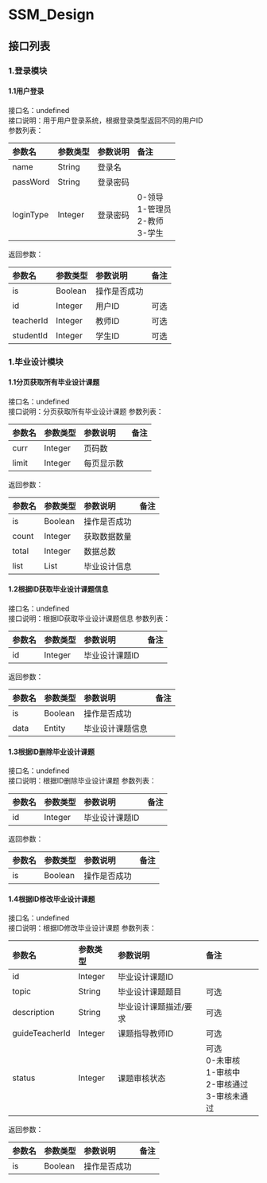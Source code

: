# SSM_Design

## 接口列表
### 1.登录模块
#### 1.1用户登录
接口名：undefined  
接口说明：用于用户登录系统，根据登录类型返回不同的用户ID  
参数列表：

| 参数名 | 参数类型 | 参数说明 | 备注 |
| :------ | :------ | :------ | :------ |
| name | String | 登录名 |
| passWord | String | 登录密码 |
| loginType | Integer | 登录密码 | 0-领导<br>1-管理员<br>2-教师<br>3-学生

返回参数：

| 参数名 | 参数类型 | 参数说明 | 备注 |
| :------ | :------ | :------ | :------ |
| is | Boolean | 操作是否成功 |
| id | Integer | 用户ID | 可选
| teacherId | Integer | 教师ID | 可选
| studentId | Integer | 学生ID | 可选

### 1.毕业设计模块
#### 1.1分页获取所有毕业设计课题
接口名：undefined  
接口说明：分页获取所有毕业设计课题
参数列表：

| 参数名 | 参数类型 | 参数说明 | 备注 |
| :------ | :------ | :------ | :------ |
| curr | Integer | 页码数 |
| limit | Integer | 每页显示数 |

返回参数：

| 参数名 | 参数类型 | 参数说明 | 备注 |
| :------ | :------ | :------ | :------ |
| is | Boolean | 操作是否成功 |
| count | Integer | 获取数据数量 | 
| total | Integer | 数据总数 | 
| list | List | 毕业设计信息 | 

#### 1.2根据ID获取毕业设计课题信息
接口名：undefined  
接口说明：根据ID获取毕业设计课题信息
参数列表：

| 参数名 | 参数类型 | 参数说明 | 备注 |
| :------ | :------ | :------ | :------ |
| id | Integer | 毕业设计课题ID |

返回参数：

| 参数名 | 参数类型 | 参数说明 | 备注 |
| :------ | :------ | :------ | :------ |
| is | Boolean | 操作是否成功 |
| data | Entity | 毕业设计课题信息 | 

#### 1.3根据ID删除毕业设计课题
接口名：undefined  
接口说明：根据ID删除毕业设计课题
参数列表：

| 参数名 | 参数类型 | 参数说明 | 备注 |
| :------ | :------ | :------ | :------ |
| id | Integer | 毕业设计课题ID |

返回参数：

| 参数名 | 参数类型 | 参数说明 | 备注 |
| :------ | :------ | :------ | :------ |
| is | Boolean | 操作是否成功 |

#### 1.4根据ID修改毕业设计课题
接口名：undefined  
接口说明：根据ID修改毕业设计课题
参数列表：

| 参数名 | 参数类型 | 参数说明 | 备注 |
| :------ | :------ | :------ | :------ |
| id | Integer | 毕业设计课题ID |
| topic | String | 毕业设计课题题目 | 可选 |
| description | String | 毕业设计课题描述/要求 | 可选 |
| guideTeacherId | Integer | 课题指导教师ID | 可选 |
| status | Integer | 课题审核状态 | 可选<br>0-未审核<br>1-审核中<br>2-审核通过<br>3-审核未通过 |


返回参数：

| 参数名 | 参数类型 | 参数说明 | 备注 |
| :------ | :------ | :------ | :------ |
| is | Boolean | 操作是否成功 |